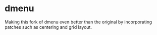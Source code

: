 # dmenu
Making this fork of dmenu even better than the original by incorporating patches such as centering and grid layout.
